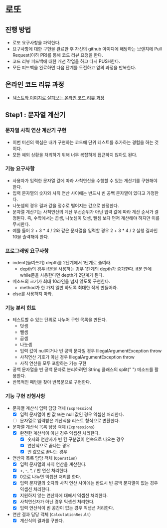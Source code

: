 # 로또
## 진행 방법
* 로또 요구사항을 파악한다.
* 요구사항에 대한 구현을 완료한 후 자신의 github 아이디에 해당하는 브랜치에 Pull Request(이하 PR)를 통해 코드 리뷰 요청을 한다.
* 코드 리뷰 피드백에 대한 개선 작업을 하고 다시 PUSH한다.
* 모든 피드백을 완료하면 다음 단계를 도전하고 앞의 과정을 반복한다.

## 온라인 코드 리뷰 과정
* [텍스트와 이미지로 살펴보는 온라인 코드 리뷰 과정](https://github.com/next-step/nextstep-docs/tree/master/codereview)

## Step1 : 문자열 계산기

### 문자열 사칙 연산 계산기 구현

- 이번 미션의 핵심은 내가 구현하는 코드에 단위 테스트를 추가하는 경험을 하는 것이다.
- 모든 예외 상황을 처리하기 위해 너무 복잡하게 접근하지 않아도 된다.

### 기능 요구사항

- 사용자가 입력한 문자열 값에 따라 사칙연산을 수행할 수 있는 계산기를 구현해야 한다.
- 입력 문자열의 숫자와 사칙 연산 사이에는 반드시 빈 공백 문자열이 있다고 가정한다.
- 나눗셈의 경우 결과 값을 정수로 떨어지는 값으로 한정한다.
- 문자열 계산기는 사칙연산의 계산 우선순위가 아닌 입력 값에 따라 계산 순서가 결정된다. 즉, 수학에서는 곱셈, 나눗셈이 덧셈, 뺄셈 보다 먼저 계산해야 하지만 이를 무시한다.
- 예를 들어 2 + 3 * 4 / 2와 같은 문자열을 입력할 경우 2 + 3 * 4 / 2 실행 결과인 10을 출력해야 한다.

### 프로그래밍 요구사항

- indent(들여쓰기) depth를 2단계에서 1단계로 줄여라.
  - depth의 경우 if문을 사용하는 경우 1단계의 depth가 증가한다. if문 안에 while문을 사용한다면 depth가 2단계가 된다.
- 메소드의 크기가 최대 10라인을 넘지 않도록 구현한다.
  - method가 한 가지 일만 하도록 최대한 작게 만들어라.
- else를 사용하지 마라. 

### 기능 분리 힌트

- 테스트할 수 있는 단위로 나누어 구현 목록을 만든다. 
  - 덧셈
  - 뺄셈
  - 곱셈
  - 나눗셈
  - 입력 값이 null이거나 빈 공백 문자일 경우 IllegalArgumentException throw
  - 사칙연산 기호가 아닌 경우 IllegalArgumentException throw
  - 사칙 연산을 모두 포함하는 기능 구현
- 공백 문자열을 빈 공백 문자로 분리하려면 String 클래스의 split(" ") 메소드를 활용한다.
- 반복적인 패턴을 찾아 반복문으로 구현한다.

### 기능 구현 진행사항

- 문자열 계산식 입력 담당 객체 (`Expression`)
  - [X] 입력 문자열이 빈 값 또는 null 값인 경우 익셉션 처리한다.
  - [ ] 문자열로 입력받은 계산식을 리스트 형식으로 변환한다.
- 문자열 계산식 목록 담당 객체 (`Expressions`)
  - [X] 완전한 계산식이 아닌 경우 익셉션 처리한다.
    - [X] 숫자와 연산자가 빈 칸 구분없이 연속으로 나오는 경우
    - [X] 연산식으로 끝나는 경우
    - [X] 빈 값으로 끝나는 경우
- 연산자 목록 담당 객체 (`Operation`)
  - [X] 입력 문자열의 사칙 연산을 계산한다.
  - [X] +, -, *, / 만 연산 처리한다.
  - [X] 0으로 나누면 익셉션 처리를 한다.
  - [X] 입력 문자열의 숫자와 사칙 연산 사이에는 반드시 빈 공백 문자열이 없는 경우 익셉션 처리한다.
  - [X] 지원하지 않는 연산자에 대해서 익셉션 처리한다.
  - [X] 사칙연산자가 아닌 경우 익셉션 처리한다.
  - [X] 입력 연산식이 빈 공간이 없는 경우 익셉션 처리한다.
- 연산 결과 담당 객체 (`CalculationResult`)
  - [X] 계산식의 결과를 구한다.